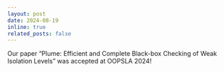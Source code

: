 ```yaml
---
layout: post
date: 2024-08-19 
inline: true
related_posts: false
---
```


Our paper “Plume: Efficient and Complete Black-box Checking of Weak  Isolation Levels” was accepted at OOPSLA 2024!
